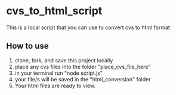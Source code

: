 # cvs_to_html_script
This is a local script that you can use to convert cvs to html format

## How to use
1. clone, fork, and save this project locally.
2. place any cvs files into the folder "place_cvs_file_here"
3. in your terminal run "node script.js"
4. your file/s will be saved in the "html_conversion" folder
5. Your html files are ready to view.